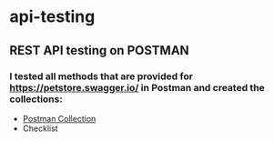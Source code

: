 # api-testing

## REST API testing on POSTMAN

### I tested all methods that are provided for https://petstore.swagger.io/ in Postman and created the collections:

- [Postman Collection](https://nikamura-14040.postman.co/workspace/Collection~2fb2075f-5dbd-41b9-82ff-74f172ff0a85/collection/45001169-92d101a4-21aa-4bcb-85b3-f3f8f5dea365?action=share&creator=45001169)
- Checklist
